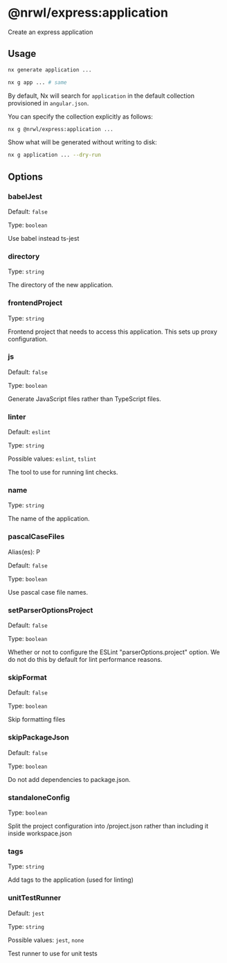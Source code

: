 # @nrwl/express:application

Create an express application

## Usage

```bash
nx generate application ...
```

```bash
nx g app ... # same
```

By default, Nx will search for `application` in the default collection provisioned in `angular.json`.

You can specify the collection explicitly as follows:

```bash
nx g @nrwl/express:application ...
```

Show what will be generated without writing to disk:

```bash
nx g application ... --dry-run
```

## Options

### babelJest

Default: `false`

Type: `boolean`

Use babel instead ts-jest

### directory

Type: `string`

The directory of the new application.

### frontendProject

Type: `string`

Frontend project that needs to access this application. This sets up proxy configuration.

### js

Default: `false`

Type: `boolean`

Generate JavaScript files rather than TypeScript files.

### linter

Default: `eslint`

Type: `string`

Possible values: `eslint`, `tslint`

The tool to use for running lint checks.

### name

Type: `string`

The name of the application.

### pascalCaseFiles

Alias(es): P

Default: `false`

Type: `boolean`

Use pascal case file names.

### setParserOptionsProject

Default: `false`

Type: `boolean`

Whether or not to configure the ESLint "parserOptions.project" option. We do not do this by default for lint performance reasons.

### skipFormat

Default: `false`

Type: `boolean`

Skip formatting files

### skipPackageJson

Default: `false`

Type: `boolean`

Do not add dependencies to package.json.

### standaloneConfig

Type: `boolean`

Split the project configuration into <projectRoot>/project.json rather than including it inside workspace.json

### tags

Type: `string`

Add tags to the application (used for linting)

### unitTestRunner

Default: `jest`

Type: `string`

Possible values: `jest`, `none`

Test runner to use for unit tests
